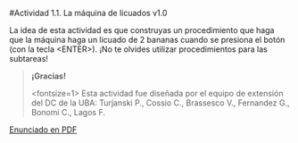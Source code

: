 #Actividad 1.1. La máquina de licuados v1.0

La idea de esta actividad es que construyas un procedimiento que haga que la máquina haga un licuado
de 2 bananas cuando se presiona el botón (con la tecla \<ENTER\>).
¡No te olvides utilizar procedimientos para las subtareas!


> **¡Gracias!**
>
> <fontsize=1>
> Esta actividad fue diseñada por el equipo de extensión del DC de la UBA: 
> Turjanski P., Cossio C., Brassesco V.,  Fernandez G., Bonomi C., Lagos F.
> </fontsize>


[Enunciado en PDF][PDF]

[PDF]: 
https://raw.githubusercontent.com/gobstones/laprogramacionysudidactica2/master/Proyectos/2.Par%C3%A1metros%20y%20Entrada-Salida/1.1.La%20m%C3%A1quina%20de%20licuados%20v1.0/assets/resources/description.pdf "Enunciado de 'La máquina de licuados v1.0' en PDF"